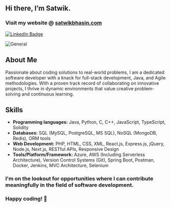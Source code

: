 ## Hi there, I’m Satwik.
  
### Visit my website @ [satwikbhasin.com](https://satwikbhasin.com)

<div id="profile-views" align="start">
  <img src="https://komarev.com/ghpvc/?username=satwikbhasin&style=flat-square&color=blue" alt=""/>
</div>

<div id="badges" align="start">
  <a href="https://www.linkedin.com/in/satwikbhasin/" target="_blank">
  <img src="https://img.shields.io/badge/LinkedIn-blue?style=for-the-badge&logo=linkedin&logoColor=white" alt="LinkedIn Badge"/>
  </a>
</div>

![General](https://github-readme-stats.vercel.app/api?username=satwikbhasin&theme=dark&show_icons=true)

## About Me

Passionate about coding solutions to real-world problems, I am a dedicated software developer with a knack for full-stack development, Java, and Agile methodologies. With a proven track record of collaborating on innovative projects, I thrive in dynamic environments that value creative problem-solving and continuous learning.

## Skills

- **Programming languages:** Java, Python, C, C++, JavaScript, TypeScript, Solidity
- **Databases:** SQL (MySQL, PostgreSQL, MS SQL), NoSQL (MongoDB, Redis), ORM tools
- **Web Development:** PHP, HTML, CSS, XML, React.js, Express.js, jQuery, Node.js, Next.js, RESTful APIs, Responsive Design
- **Tools/Platform/Framework:** Azure, AWS (Including Serverless Architecture), Version Control Systems (Git), Spring Boot, Postman, Docker, Jenkins, MVC Architecture, Selenium


### I'm on the lookout for opportunities where I can contribute meaningfully in the field of software development.

### Happy coding! 🚀


